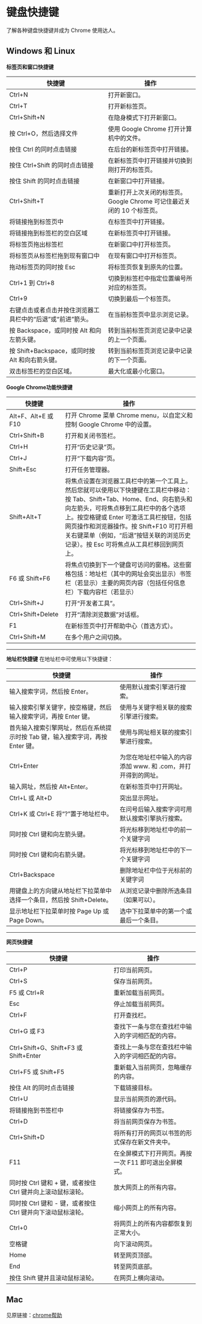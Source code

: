 键盘快捷键
==
了解各种键盘快捷键并成为 Chrome 使用达人。

Windows 和 Linux
--
**标签页和窗口快捷键**

快捷键| 操作
---|---
Ctrl+N| 打开新窗口。
Ctrl+T| 打开新标签页。
Ctrl+Shift+N|   在隐身模式下打开新窗口。
按 Ctrl+O，然后选择文件|    使用 Google Chrome 打开计算机中的文件。
按住 Ctrl 的同时点击链接|   在后台的新标签页中打开链接。
按住 Ctrl+Shift 的同时点击链接| 在新标签页中打开链接并切换到刚打开的标签页。
按住 Shift 的同时点击链接|  在新窗口中打开链接。
Ctrl+Shift+T|   重新打开上次关闭的标签页。Google Chrome 可记住最近关闭的 10 个标签页。
将链接拖到标签页中| 在标签页中打开链接。
将链接拖到标签栏的空白区域| 在新标签页中打开链接。
将标签页拖出标签栏| 在新窗口中打开标签页。
将标签页从标签栏拖到现有窗口中| 在现有窗口中打开标签页。
拖动标签页的同时按 Esc| 将标签页恢复到原先的位置。
Ctrl+1 到 Ctrl+8|   切换到标签栏中指定位置编号所对应的标签页。
Ctrl+9| 切换到最后一个标签页。
右键点击或者点击并按住浏览器工具栏中的“后退”或“前进”箭头。| 在当前标签页中显示浏览记录。
按 Backspace，或同时按 Alt 和向左箭头键。|  转到当前标签页浏览记录中记录的上一个页面。
按 Shift+Backspace，或同时按 Alt 和向右箭头键。|    转到当前标签页浏览记录中记录的下一个页面。
双击标签栏的空白区域。| 最大化或最小化窗口。

**Google Chrome功能快捷键**

快捷键| 操作
----|----
Alt+F、Alt+E 或 F10|    打开 Chrome 菜单 Chrome menu，以自定义和控制 Google Chrome 中的设置。
Ctrl+Shift+B|   打开和关闭书签栏。
Ctrl+H| 打开“历史记录”页。
Ctrl+J| 打开“下载内容”页。
Shift+Esc|  打开任务管理器。
Shift+Alt+T|    将焦点设置在浏览器工具栏中的第一个工具上。然后您就可以使用以下快捷键在工具栏中移动：按 Tab、Shift+Tab、Home、End、向右箭头和向左箭头，可将焦点移到工具栏中的各个选项上。按空格键或 Enter 可激活工具栏按钮，包括网页操作和浏览器操作。按 Shift+F10 可打开相关右键菜单（例如，“后退”按钮关联的浏览历史记录）。按 Esc 可将焦点从工具栏移回到网页上。
F6 或 Shift+F6| 将焦点切换到下一个键盘可访问的窗格。这些窗格包括：地址栏（其中的网址会突出显示）书签栏（若显示）主要的网页内容（包括任何信息栏）下载内容栏（若显示）
Ctrl+Shift+J|   打开“开发者工具”。
Ctrl+Shift+Delete|  打开“清除浏览数据”对话框。
F1| 在新标签页中打开帮助中心（首选方式）。
Ctrl+Shift+M|   在多个用户之间切换。

---

**地址栏快捷键**
在地址栏中可使用以下快捷键：

快捷键| 操作
----|----
输入搜索字词，然后按 Enter。|   使用默认搜索引擎进行搜索。
输入搜索引擎关键字，按空格键，然后输入搜索字词，再按 Enter 键。|    使用与关键字相关联的搜索引擎进行搜索。
首先输入搜索引擎网址，然后在系统提示时按 Tab 键，输入搜索字词，再按 Enter 键。| 使用与网址相关联的搜索引擎进行搜索。
Ctrl+Enter| 为您在地址栏中输入的内容添加 www. 和 .com，并打开得到的网址。
输入网址，然后按 Alt+Enter。|   在新标签页中打开网址。
Ctrl+L 或 Alt+D|    突出显示网址。
Ctrl+K 或 Ctrl+E    将“?”置于地址栏中。|在问号后输入搜索字词可用默认搜索引擎执行搜索。
同时按 Ctrl 键和向左箭头键。|   将光标移到地址栏中的前一个关键字词
同时按 Ctrl 键和向右箭头键。|   将光标移到地址栏中的下一个关键字词
Ctrl+Backspace| 删除地址栏中位于光标前的关键字词
用键盘上的方向键从地址栏下拉菜单中选择一个条目，然后按 Shift+Delete。|  从浏览记录中删除所选条目（如果可以）。
显示地址栏下拉菜单时按 Page Up 或 Page Down。|  选中下拉菜单中的第一个或最后一个条目。

---

**网页快捷键**

快捷键| 操作
---|---
Ctrl+P| 打印当前网页。
Ctrl+S| 保存当前网页。
F5 或 Ctrl+R    |重新加载当前网页。
Esc|    停止加载当前网页。
Ctrl+F| 打开查找栏。
Ctrl+G 或 F3    |查找下一条与您在查找栏中输入的字词相匹配的内容。
Ctrl+Shift+G、Shift+F3 或 Shift+Enter|  查找上一条与您在查找栏中输入的字词相匹配的内容。
Ctrl+F5 或 Shift+F5|    重新载入当前网页，忽略缓存的内容。
按住 Alt 的同时点击链接|    下载链接目标。
Ctrl+U| 显示当前网页的源代码。
将链接拖到书签栏中| 将链接保存为书签。
Ctrl+D| 将当前网页保存为书签。
Ctrl+Shift+D|   将所有打开的网页以书签的形式保存在新文件夹中。
F11|    在全屏模式下打开网页。再按一次 F11 即可退出全屏模式。
同时按 Ctrl 键和 + 键，或者按住 Ctrl 键并向上滚动鼠标滚轮。|    放大网页上的所有内容。
同时按 Ctrl 键和 - 键，或者按住 Ctrl 键并向下滚动鼠标滚轮。|    缩小网页上的所有内容。
Ctrl+0| 将网页上的所有内容都恢复到正常大小。
空格键| 向下滚动网页。
Home|   转至网页顶部。
End|    转至网页底部。
按住 Shift 键并且滚动鼠标滚轮。|    在网页上横向滚动。

Mac
--
见原链接：[chrome帮助](https://support.google.com/chrome/answer/157179?hl=zh-Hans)